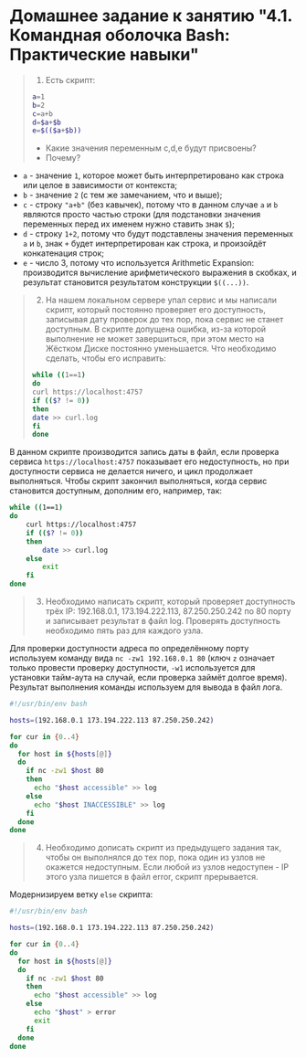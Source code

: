 # Домашнее задание к занятию "4.1. Командная оболочка Bash: Практические навыки"

> 1. Есть скрипт:
> 	```bash
> 	a=1
> 	b=2
> 	c=a+b
> 	d=$a+$b
> 	e=$(($a+$b))
> 	```
> 	* Какие значения переменным c,d,e будут присвоены?
> 	* Почему?

- `a` - значение `1`, которое может быть интерпретировано как строка или целое в зависимости от контекста; 
- `b` - значение `2` (с тем же замечанием, что и выше);
- `c` - строку `"a+b"` (без кавычек), потому что в данном случае `a` и `b` являются просто частью строки (для подстановки значения переменных перед их именем нужно ставить знак `$`);
- `d` - строку `1+2`, потому что будут подставлены значения переменных `a` и `b`, знак `+` будет интерпретирован как строка, и произойдёт конкатенация строк;
- `e` - число 3, потому что используется Arithmetic Expansion: производится вычисление арифметического выражения в скобках, и результат становится результатом конструкции `$((...))`.

> 2. На нашем локальном сервере упал сервис и мы написали скрипт, который постоянно проверяет его доступность, записывая дату проверок до тех пор, пока сервис не станет доступным. В скрипте допущена ошибка, из-за которой выполнение не может завершиться, при этом место на Жёстком Диске постоянно уменьшается. Что необходимо сделать, чтобы его исправить:
> 	```bash
> 	while ((1==1)
> 	do
> 	curl https://localhost:4757
> 	if (($? != 0))
> 	then
> 	date >> curl.log
> 	fi
> 	done
> 	```

В данном скрипте производится запись даты в файл, если проверка сервиса `https://localhost:4757` показывает его недоступность, но при доступности сервиса не делается ничего, и цикл продолжает выполняться. Чтобы скрипт закончил выполняться, когда сервис становится доступным, дополним его, например, так:
```bash
while ((1==1)
do
    curl https://localhost:4757
    if (($? != 0))
    then
        date >> curl.log
    else
        exit
    fi
done
```

> 3. Необходимо написать скрипт, который проверяет доступность трёх IP: 192.168.0.1, 173.194.222.113, 87.250.250.242 по 80 порту и записывает результат в файл log. Проверять доступность необходимо пять раз для каждого узла.

Для проверки доступности адреса по определённому порту используем команду вида `nc -zw1 192.168.0.1 80` (ключ `z` означает только провести проверку доступности, `-w1` используется для установки тайм-аута на случай, если проверка займёт долгое время). Результат выполнения команды используем для вывода в файл лога.

```bash
#!/usr/bin/env bash

hosts=(192.168.0.1 173.194.222.113 87.250.250.242)

for cur in {0..4}
do
  for host in ${hosts[@]}
  do
    if nc -zw1 $host 80
    then
      echo "$host accessible" >> log
    else
      echo "$host INACCESSIBLE" >> log
    fi
  done
done
```

> 4. Необходимо дописать скрипт из предыдущего задания так, чтобы он выполнялся до тех пор, пока один из узлов не окажется недоступным. Если любой из узлов недоступен - IP этого узла пишется в файл error, скрипт прерывается.
 
Модернизируем ветку `else` скрипта:

```bash
#!/usr/bin/env bash

hosts=(192.168.0.1 173.194.222.113 87.250.250.242)

for cur in {0..4}
do
  for host in ${hosts[@]}
  do
    if nc -zw1 $host 80
    then
      echo "$host accessible" >> log
    else
      echo "$host" > error
      exit
    fi
  done
done
```